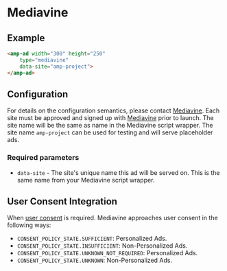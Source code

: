 <!---
Copyright 2016 The AMP HTML Authors. All Rights Reserved.

Licensed under the Apache License, Version 2.0 (the "License");
you may not use this file except in compliance with the License.
You may obtain a copy of the License at

      http://www.apache.org/licenses/LICENSE-2.0

Unless required by applicable law or agreed to in writing, software
distributed under the License is distributed on an "AS-IS" BASIS,
WITHOUT WARRANTIES OR CONDITIONS OF ANY KIND, either express or implied.
See the License for the specific language governing permissions and
limitations under the License.
-->

# Mediavine

## Example

```html
<amp-ad width="300" height="250"
    type="mediavine"
    data-site="amp-project">
</amp-ad>
```

## Configuration

For details on the configuration semantics, please contact [Mediavine](http://www.mediavine.com). Each site must be approved and signed up with [Mediavine](http://www.mediavine.com) prior to launch. The site name will be the same as name in the Mediavine script wrapper. The site name `amp-project` can be used for testing and will serve placeholder ads.

### Required parameters

* `data-site` - The site's unique name this ad will be served on. This is the same name from your Mediavine script wrapper.

## User Consent Integration

When [user consent](https://github.com/ampproject/amphtml/blob/master/extensions/amp-consent/amp-consent.md#blocking-behaviors) is required. Mediavine approaches user consent in the following ways:

- `CONSENT_POLICY_STATE.SUFFICIENT`: Personalized Ads.
- `CONSENT_POLICY_STATE.INSUFFICIENT`: Non-Personalized Ads.
- `CONSENT_POLICY_STATE.UNKNOWN_NOT_REQUIRED`: Personalized Ads.
- `CONSENT_POLICY_STATE.UNKNOWN`: Non-Personalized Ads.
